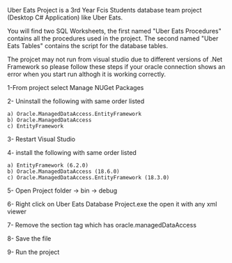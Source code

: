 Uber Eats Project is a 3rd Year Fcis Students database team project (Desktop C# Application) like Uber Eats.

You will find two SQL Worksheets, the first named "Uber Eats Procedures" contains all the procedures used in the project. The second named "Uber Eats Tables" contains the script for the database tables.

The projcet may not run from visual studio due to different versions of .Net Framework so please follow these steps if your oracle connection shows an error when you start run althogh it is working correctly.

1-From project select Manage NUGet Packages 

2- Uninstall the following with same order listed

    a) Oracle.ManagedDataAccess.EntityFramework
    b) Oracle.ManagedDataAccess
    c) EntityFramework
3- Restart Visual Studio

4- install the following with same order listed

    a) EntityFramework (6.2.0)
    b) Oracle.ManagedDataAccess (18.6.0)
    c) Oracle.ManagedDataAccess.EntityFramework (18.3.0)
5- Open Project folder -> bin -> debug

6- Right click on Uber Eats Database Project.exe the open it with any xml viewer

7- Remove the section tag which has oracle.managedDataAccess

8- Save the file

9- Run the project

